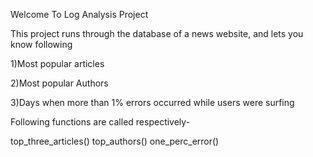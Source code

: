 Welcome To Log Analysis Project

This project runs through the database of a news website, and lets you know following

1)Most popular articles

2)Most popular Authors

3)Days when more than 1% errors occurred while users were surfing



Following functions are called respectively-

top_three_articles()
top_authors()
one_perc_error()
